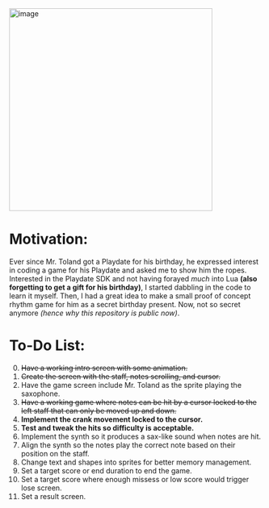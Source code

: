 <img width="402" alt="image" src="https://github.com/mrlo-codes/MrTolandsSaxoland/assets/55058939/09a693b8-2f79-4bfe-b8a0-05b4e454062f">


# Motivation:  
   Ever since Mr. Toland got a Playdate for his birthday, he expressed interest in coding a game for his Playdate and asked me to show him the ropes.
   Interested in the Playdate SDK and not having forayed *much* into Lua **(also forgetting to get a gift for his birthday)**, I started dabbling in the code to learn it myself.
   Then, I had a great idea to make a small proof of concept rhythm game for him as a secret birthday present.
   Now, not so secret anymore *(hence why this repository is public now)*. 



# To-Do List:
0. ~~Have a working intro screen with some animation.~~
1. ~~Create the screen with the staff, notes scrolling, and cursor.~~
2. Have the game screen include Mr. Toland as the sprite playing the saxophone.
4. ~~Have a working game where notes can be hit by a cursor locked to the left staff that can only be moved up and down.~~
5. **Implement the crank movement locked to the cursor.**
6. **Test and tweak the hits so difficulty is acceptable.**
7. Implement the synth so it produces a sax-like sound when notes are hit.
8. Align the synth so the notes play the correct note based on their position on the staff.
9. Change text and shapes into sprites for better memory management.
10. Set a target score or end duration to end the game.
11. Set a target score where enough missess or low score would trigger lose screen.
12. Set a result screen.
